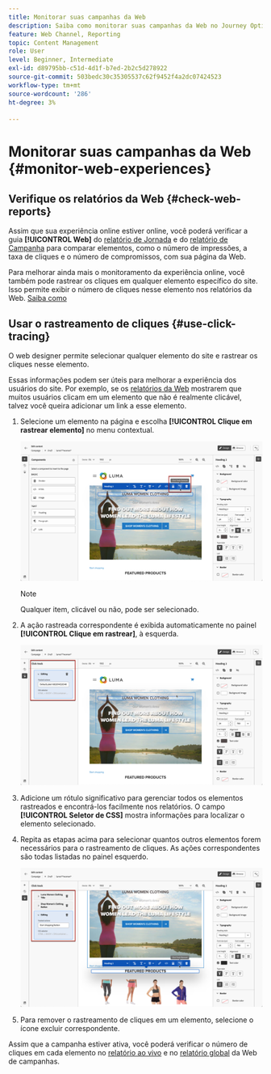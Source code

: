 ```yaml
---
title: Monitorar suas campanhas da Web
description: Saiba como monitorar suas campanhas da Web no Journey Optimizer
feature: Web Channel, Reporting
topic: Content Management
role: User
level: Beginner, Intermediate
exl-id: d89795bb-c51d-4d1f-b7ed-2b2c5d278922
source-git-commit: 503bedc30c35305537c62f9452f4a2dc07424523
workflow-type: tm+mt
source-wordcount: '286'
ht-degree: 3%

---
```


# Monitorar suas campanhas da Web {#monitor-web-experiences}

## Verifique os relatórios da Web {#check-web-reports}

Assim que sua experiência online estiver online, você poderá verificar a guia **[!UICONTROL Web]** do [relatório de Jornada](../reports/journey-global-report-cja.md#web-cja) e do [relatório de Campanha](../reports/campaign-global-report-cja.md#web) para comparar elementos, como o número de impressões, a taxa de cliques e o número de compromissos, com sua página da Web.

<!--You can check the **[!UICONTROL Web]** tab of the campaign reports. Learn more on the campaign web [live report](../reports/campaign-live-report.md#web-tab) and [global report](../reports/campaign-global-report.md#web-tab).-->

Para melhorar ainda mais o monitoramento da experiência online, você também pode rastrear os cliques em qualquer elemento específico do site. Isso permite exibir o número de cliques nesse elemento nos relatórios da Web. [Saiba como](#use-click-tracing)

## Usar o rastreamento de cliques {#use-click-tracing}

O web designer permite selecionar qualquer elemento do site e rastrear os cliques nesse elemento.

Essas informações podem ser úteis para melhorar a experiência dos usuários do site. Por exemplo, se os [relatórios da Web](../reports/campaign-global-report.md#web-tab) mostrarem que muitos usuários clicam em um elemento que não é realmente clicável, talvez você queira adicionar um link a esse elemento.

1. Selecione um elemento na página e escolha **[!UICONTROL Clique em rastrear elemento]** no menu contextual.

   ![](assets/web-designer-click-track.png)

   >[!NOTE]
   >
   >Qualquer item, clicável ou não, pode ser selecionado.

1. A ação rastreada correspondente é exibida automaticamente no painel **[!UICONTROL Clique em rastrear]**, à esquerda.

   ![](assets/web-designer-click-track-pane.png)

1. Adicione um rótulo significativo para gerenciar todos os elementos rastreados e encontrá-los facilmente nos relatórios. O campo **[!UICONTROL Seletor de CSS]** mostra informações para localizar o elemento selecionado.

1. Repita as etapas acima para selecionar quantos outros elementos forem necessários para o rastreamento de cliques. As ações correspondentes são todas listadas no painel esquerdo.

   ![](assets/web-designer-click-tracking-actions.png)

1. Para remover o rastreamento de cliques em um elemento, selecione o ícone excluir correspondente.

Assim que a campanha estiver ativa, você poderá verificar o número de cliques em cada elemento no [relatório ao vivo](../reports/campaign-live-report.md#web-tab) e no [relatório global](../reports/campaign-global-report.md#web-tab) da Web de campanhas.
